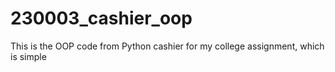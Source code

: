 # 230003_cashier_oop
This is the OOP code from Python cashier for my college assignment, which is simple

